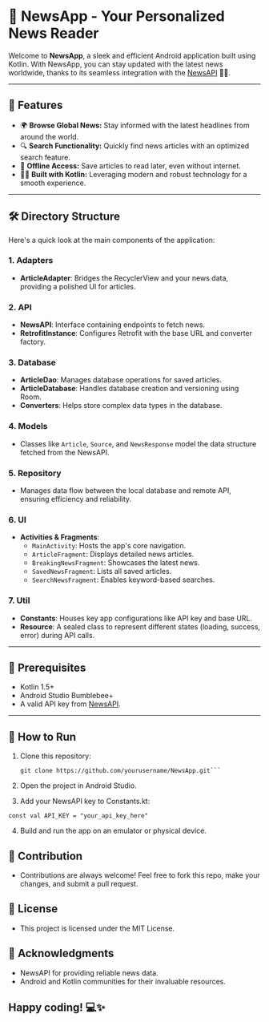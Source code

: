 # 📱 NewsApp - Your Personalized News Reader  

Welcome to **NewsApp**, a sleek and efficient Android application built using Kotlin. With NewsApp, you can stay updated with the latest news worldwide, thanks to its seamless integration with the [NewsAPI](https://newsapi.org/) 📰✨.  

---

## 🚀 Features  

- 🌍 **Browse Global News:** Stay informed with the latest headlines from around the world.  
- 🔍 **Search Functionality:** Quickly find news articles with an optimized search feature.  
- 📁 **Offline Access:** Save articles to read later, even without internet.  
- 🧑‍💻 **Built with Kotlin:** Leveraging modern and robust technology for a smooth experience.  

---

## 🛠️ Directory Structure  

Here's a quick look at the main components of the application:  

### 1. **Adapters**  
- **ArticleAdapter**: Bridges the RecyclerView and your news data, providing a polished UI for articles.  

### 2. **API**  
- **NewsAPI**: Interface containing endpoints to fetch news.  
- **RetrofitInstance**: Configures Retrofit with the base URL and converter factory.  

### 3. **Database**  
- **ArticleDao**: Manages database operations for saved articles.  
- **ArticleDatabase**: Handles database creation and versioning using Room.  
- **Converters**: Helps store complex data types in the database.  

### 4. **Models**  
- Classes like `Article`, `Source`, and `NewsResponse` model the data structure fetched from the NewsAPI.  

### 5. **Repository**  
- Manages data flow between the local database and remote API, ensuring efficiency and reliability.  

### 6. **UI**  
- **Activities & Fragments**:  
  - `MainActivity`: Hosts the app's core navigation.  
  - `ArticleFragment`: Displays detailed news articles.  
  - `BreakingNewsFragment`: Showcases the latest news.  
  - `SavedNewsFragment`: Lists all saved articles.  
  - `SearchNewsFragment`: Enables keyword-based searches.  

### 7. **Util**  
- **Constants**: Houses key app configurations like API key and base URL.  
- **Resource**: A sealed class to represent different states (loading, success, error) during API calls.  

---

## 🛑 Prerequisites  

- Kotlin 1.5+  
- Android Studio Bumblebee+  
- A valid API key from [NewsAPI](https://newsapi.org/).  

---

## 🔧 How to Run  

1. Clone this repository:  
   ```[]bash
   git clone https://github.com/yourusername/NewsApp.git```
2. Open the project in Android Studio.

3. Add your NewsAPI key to Constants.kt:
```[]bash
const val API_KEY = "your_api_key_here"
```
4. Build and run the app on an emulator or physical device.

## 🤝 Contribution
- Contributions are always welcome! Feel free to fork this repo, make your changes, and submit a pull request.

## 📜 License
- This project is licensed under the MIT License.

## 🌟 Acknowledgments
- NewsAPI for providing reliable news data.
- Android and Kotlin communities for their invaluable resources.

## Happy coding! 💻✨

